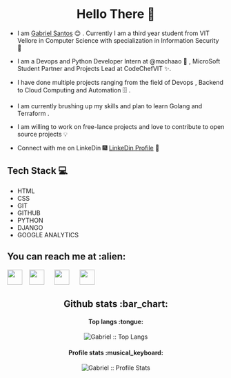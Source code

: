 
<h1 align="center"> Hello There 👋 </h1>


* I am [Gabriel Santos](https://www.linkedin.com/in/dipto-chakrabarty/) :blush:	 . Currently I am a third year student from VIT Vellore in Computer Science with specialization in Information Security :satellite:

* I am a Devops and Python Developer Intern at @machaao :toolbox: , MicroSoft Student Partner and Projects Lead at CodeChefVIT :sparkles:.

* I have done multiple projects ranging from the field of Devops , Backend to Cloud Computing and Automation :file_cabinet: .

* I am currently brushing up my skills and plan to learn Golang and Terraform .

* I am willing to work on free-lance projects and love to  contribute to open source projects :bulb:


* Connect with me on LinkeDin :fireworks: [LinkeDin Profile](https://www.linkedin.com/in/dipto-chakrabarty/) :sparkler:


## Tech Stack :computer:

* HTML
* CSS
* GIT
* GITHUB
* PYTHON
* DJANGO
* GOOGLE ANALYTICS

<h2>You can reach me at :alien:</h2>


<a href="https://www.facebook.com/speedboy.speed.737"><img width=35 src="https://cdn.worldvectorlogo.com/logos/facebook-3.svg"></a>&nbsp;&nbsp;&nbsp;&nbsp;<a href="https://instagram.com/gabriel_santana8975?igshid=52xsr6i7p0pc"><img width=35 src="https://cdn.worldvectorlogo.com/logos/instagram-2-1.svg"></a> &nbsp;&nbsp;&nbsp;&nbsp; <a href="#"><img width=35 src="https://cdn.worldvectorlogo.com/logos/linkedin-icon.svg"></a> &nbsp;&nbsp;&nbsp;&nbsp; <a href="#"><img width=35 src="https://cdn.worldvectorlogo.com/logos/whatsapp-symbol.svg"></a>



<h2 align="center">Github stats :bar_chart:</h2>


<h4 align="center">Top langs :tongue:</h4>

<p align="center"><img src="https://github-readme-stats.vercel.app/api/top-langs/?username=GabrielSantos198&langs_count=10&theme=tokyonight&layout=compact" alt="Gabriel :: Top Langs" /></p>

<h4 align="center">Profile stats :musical_keyboard:</h4>

<p align="center"><img src="https://github-readme-stats.vercel.app/api?username=GabrielSantos198&show_icons=true&theme=radical" alt="Gabriel :: Profile Stats" /></p>

